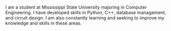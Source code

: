 I am a student at Mississippi State University majoring in Computer Engineering. I have developed skills in Python, C++, database management, and circuit design. I am also constantly learning and seeking to improve my knowledge and skills in these areas.
